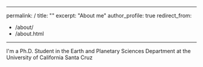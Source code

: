 ---
permalink: /
title: ""
 excerpt: "About me"
 author_profile: true
 redirect_from: 
   - /about/
   - /about.html
 ---
 I'm a Ph.D. Student in the Earth and Planetary Sciences Department at the University of California Santa Cruz

